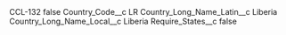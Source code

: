 <?xml version="1.0" encoding="UTF-8"?>
<CustomMetadata xmlns="http://soap.sforce.com/2006/04/metadata" xmlns:xsi="http://www.w3.org/2001/XMLSchema-instance" xmlns:xsd="http://www.w3.org/2001/XMLSchema">
    <label>CCL-132</label>
    <protected>false</protected>
    <values>
        <field>Country_Code__c</field>
        <value xsi:type="xsd:string">LR</value>
    </values>
    <values>
        <field>Country_Long_Name_Latin__c</field>
        <value xsi:type="xsd:string">Liberia</value>
    </values>
    <values>
        <field>Country_Long_Name_Local__c</field>
        <value xsi:type="xsd:string">Liberia</value>
    </values>
    <values>
        <field>Require_States__c</field>
        <value xsi:type="xsd:boolean">false</value>
    </values>
</CustomMetadata>
